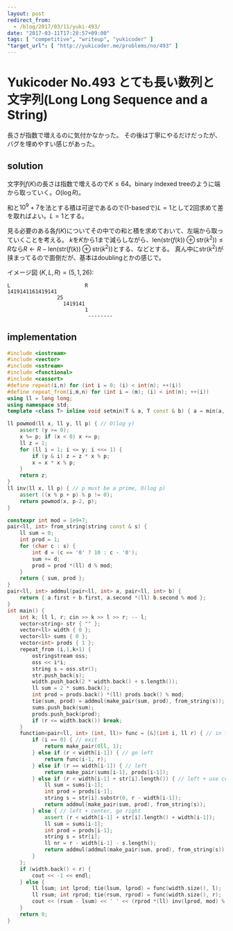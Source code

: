 ```yaml
---
layout: post
redirect_from:
  - /blog/2017/03/11/yuki-493/
date: "2017-03-11T17:28:57+09:00"
tags: [ "competitive", "writeup", "yukicoder" ]
"target_url": [ "http://yukicoder.me/problems/no/493" ]
---
```


# Yukicoder No.493 とても長い数列と文字列(Long Long Sequence and a String)

長さが指数で増えるのに気付かなかった。
その後は丁寧にやるだけだったが、バグを埋めやすい感じがあった。

## solution

文字列$f(K)$の長さは指数で増えるので$K \le 64$。binary indexed treeのように端から取っていく。$O(\log R)$。

和と$10^9+7$を法とする積は可逆であるので($1$-basedで)$L = 1$として$2$回求めて差を取ればよい。$L = 1$とする。

見る必要のある各$f(K)$についてその中での和と積を求めておいて、左端から取っていくことを考える。
$k$を$K$から$1$まで減らしながら、$\mathrm{len}(\mathrm{str}(f(k)) \oplus \mathrm{str}(k^2)) \le R$なら$R \gets R - \mathrm{len}(\mathrm{str}(f(k)) \oplus \mathrm{str}(k^2))$とする、などとする。
真ん中に$\mathrm{str}(k^2)$が挟まってるので面倒だが、基本はdoublingとかの感じで。

イメージ図 $(K, L, R) = (5, 1, 26)$:

```
L                        R
1419141161419141
                25
                  1419141
                         1
                          --------
```

## implementation

``` c++
#include <iostream>
#include <vector>
#include <sstream>
#include <functional>
#include <cassert>
#define repeat(i,n) for (int i = 0; (i) < int(n); ++(i))
#define repeat_from(i,m,n) for (int i = (m); (i) < int(n); ++(i))
using ll = long long;
using namespace std;
template <class T> inline void setmin(T & a, T const & b) { a = min(a, b); }

ll powmod(ll x, ll y, ll p) { // O(log y)
    assert (y >= 0);
    x %= p; if (x < 0) x += p;
    ll z = 1;
    for (ll i = 1; i <= y; i <<= 1) {
        if (y & i) z = z * x % p;
        x = x * x % p;
    }
    return z;
}
ll inv(ll x, ll p) { // p must be a prime, O(log p)
    assert ((x % p + p) % p != 0);
    return powmod(x, p-2, p);
}

constexpr int mod = 1e9+7;
pair<ll, int> from_string(string const & s) {
    ll sum = 0;
    int prod = 1;
    for (char c : s) {
        int d = (c == '0' ? 10 : c - '0');
        sum += d;
        prod = prod *(ll) d % mod;
    }
    return { sum, prod };
}
pair<ll, int> addmul(pair<ll, int> a, pair<ll, int> b) {
    return { a.first + b.first, a.second *(ll) b.second % mod };
}
int main() {
    int k; ll l, r; cin >> k >> l >> r; -- l;
    vector<string> str { "" };
    vector<ll> width { 0 };
    vector<ll> sums { 0 };
    vector<int> prods { 1 };
    repeat_from (i,1,k+1) {
        ostringstream oss;
        oss << i*i;
        string s = oss.str();
        str.push_back(s);
        width.push_back(2 * width.back() + s.length());
        ll sum = 2 * sums.back();
        int prod = prods.back() *(ll) prods.back() % mod;
        tie(sum, prod) = addmul(make_pair(sum, prod), from_string(s));
        sums.push_back(sum);
        prods.push_back(prod);
        if (r <= width.back()) break;
    }
    function<pair<ll, int> (int, ll)> func = [&](int i, ll r) { // in the string f(i), accumulate of [0, r)
        if (i == 0) { // exit
            return make_pair(0ll, 1);
        } else if (r < width[i-1]) { // go left
            return func(i-1, r);
        } else if (r == width[i-1]) { // left
            return make_pair(sums[i-1], prods[i-1]);
        } else if (r < width[i-1] + str[i].length()) { // left + use center
            ll sum = sums[i-1];
            int prod = prods[i-1];
            string s = str[i].substr(0, r - width[i-1]);
            return addmul(make_pair(sum, prod), from_string(s));
        } else { // left + center, go right
            assert (r < width[i-1] + str[i].length() + width[i-1]);
            ll sum = sums[i-1];
            int prod = prods[i-1];
            string s = str[i];
            ll nr = r - width[i-1] - s.length();
            return addmul(addmul(make_pair(sum, prod), from_string(s)), func(i-1, nr));
        }
    };
    if (width.back() < r) {
        cout << -1 << endl;
    } else {
        ll lsum; int lprod; tie(lsum, lprod) = func(width.size(), l);
        ll rsum; int rprod; tie(rsum, rprod) = func(width.size(), r);
        cout << (rsum - lsum) << ' ' << (rprod *(ll) inv(lprod, mod) % mod) << endl;
    }
    return 0;
}
```
